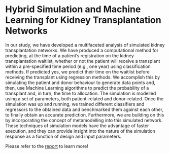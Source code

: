 # Hybrid Simulation and Machine Learning for Kidney Transplantation Networks

In our study, we have developed a multifaceted analysis of simulated kidney transplantation networks.  We have produced a computational method for predicting, at the time of a patient’s registration on the kidney transplantation waitlist, whether or not the patient will receive a transplant within a pre-specified time period (e.g., one year) using classification methods. If predicted yes, we predict their time on the waitlist before receiving the transplant using regression methods. We accomplish this by simulating the patient and donor behaviour to generate data points and, then, use Machine Learning algorithms to predict the probability of a transplant and, in turn, the time to allocation. The simulation is modelled using a set of parameters, both patient-related and donor-related. Once the simulation was up and running, we trained different classifiers and regressors to the obtained data and benchmarked them against each other, to finally obtain an accurate prediction. Furthermore, we are building on this by incorporating the concept of metamodelling into this simulated network. These techniques of simulation models have the advantage of faster execution, and they can provide insight into the nature of the simulation response as a function of design and input parameters. 

Please refer to the [report](https://github.com/PranavShankarGirish/kidney-simulation-analysis/blob/main/Pranav%20BTP%20Final.pdf) to learn more!

